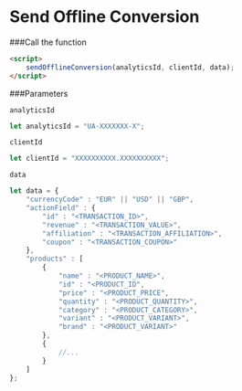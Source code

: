 # Send Offline Conversion

###Call the function
```html
<script>
    sendOfflineConversion(analyticsId, clientId, data);
</script>
```
###Parameters

`analyticsId`
```javascript
let analyticsId = "UA-XXXXXXX-X";
```

`clientId`
```javascript
let clientId = "XXXXXXXXXX.XXXXXXXXXX";
```
`data`
```javascript
let data = {
    "currencyCode" : "EUR" || "USD" || "GBP",
    "actionField" : {
        "id" : "<TRANSACTION_ID>",
        "revenue" : "<TRANSACTION_VALUE>",
        "affiliation" : "<TRANSACTION_AFFILIATION>",
        "coupon" : "<TRANSACTION_COUPON>"
    },
    "products" : [
        {
            "name" : "<PRODUCT_NAME>",
            "id" : "<PRODUCT_ID",
            "price" : "<PRODUCT_PRICE",
            "quantity" : "<PRODUCT_QUANTITY>",
            "category" : "<PRODUCT_CATEGORY>",
            "variant" : "<PRODUCT_VARIANT>",
            "brand" : "<PRODUCT_VARIANT>"
        },
        {
            //...
        }
    ]
};
```